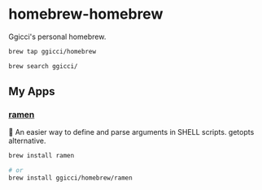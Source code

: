# homebrew-homebrew

Ggicci's personal homebrew.

```bash
brew tap ggicci/homebrew

brew search ggicci/
```

## My Apps

### [ramen](https://github.com/ggicci/ramen)

🍜 An easier way to define and parse arguments in SHELL scripts. getopts alternative.

```bash
brew install ramen

# or
brew install ggicci/homebrew/ramen
```
